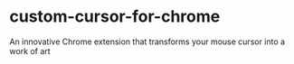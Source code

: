 # custom-cursor-for-chrome
An innovative Chrome extension that transforms your mouse cursor into a work of art

